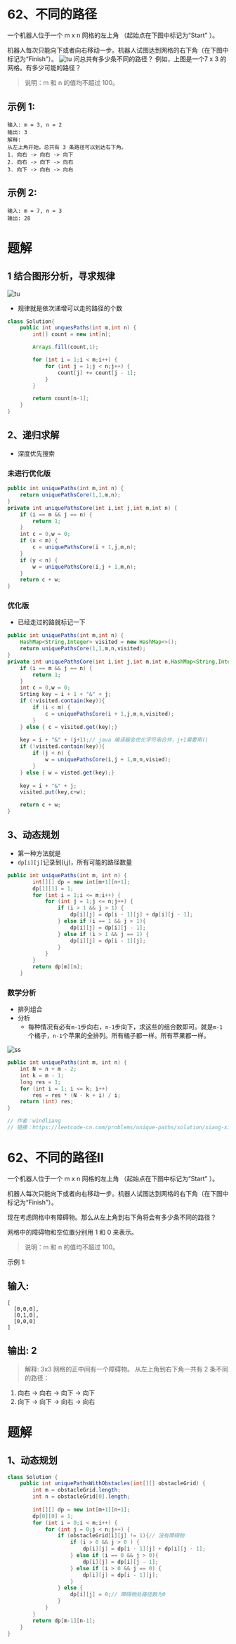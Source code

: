 # 62、不同的路径
一个机器人位于一个 m x n 网格的左上角 （起始点在下图中标记为“Start” ）。

机器人每次只能向下或者向右移动一步。机器人试图达到网格的右下角（在下图中标记为“Finish”）。
![tu](../../images/62_robot_maze.png)
问总共有多少条不同的路径？
例如，上图是一个7 x 3 的网格。有多少可能的路径？

> 说明：m 和 n 的值均不超过 100。

## 示例 1:
```
输入: m = 3, n = 2
输出: 3
解释:
从左上角开始，总共有 3 条路径可以到达右下角。
1. 向右 -> 向右 -> 向下
2. 向右 -> 向下 -> 向右
3. 向下 -> 向右 -> 向右
```
## 示例 2:
```
输入: m = 7, n = 3
输出: 28
```
<!-- 来源：力扣（LeetCode）
链接：https://leetcode-cn.com/problems/unique-paths
著作权归领扣网络所有。商业转载请联系官方授权，非商业转载请注明出处。 -->
# 题解
## 1 结合图形分析，寻求规律
![tu](../../images/62_solve1.png)
- 规律就是依次递增可以走的路径的个数
```Java
class Solution{
    public int unquesPaths(int m,int n) {
        int[] count = new int[n];

        Arrays.fill(count,1);

        for (int i = 1;i < m;i++) {
            for (int j = 1;j < n;j++) {
                count[j] += count[j - 1];
            }
        }

        return count[n-1];
    }
}
```
## 2、递归求解
- 深度优先搜索
### 未进行优化版
```java
public int uniquePaths(int m,int n) {
    return uniquePathsCore(1,1,m,n);
}
private int uniquePathsCore(int i,int j,int m,int n) {
    if (i == m && j == n) {
        return 1;
    }
    int c = 0,w = 0;
    if (x < m) {
        c = uniquePathsCore(i + 1,j,m,n);
    }
    if (y < n) {
        w = uniquePathsCore(i,j + 1,m,n);
    }
    return c + w;
}

```
### 优化版
- 已经走过的路就标记一下
```java
public int uniquePaths(int m,int n) {
    HashMap<String,Integer> visited = new HashMap<>();
    return uniquePathsCore(1,1,m,n,visited);
}
private int uniquePathsCore(int i,int j,int m,int n,HashMap<String,Integer> visited) {
    if (i == m && j == n) {
        return 1;
    }
    int c = 0,w = 0;
    Srting key = i + 1 + "&" + j;
    if (!visited.contain(key)){
        if (i < m) {
            c = uniquePathsCore(i + 1,j,m,n,visited);
        }
    } else { c = visited.get(key);}
    
    key = i + "&" + (j+1);// java 编译器会优化字符串合并，j+1需要用()
    if (!visited.contain(key)){
        if (j < n) {
            w = uniquePathsCore(i,j + 1,m,n,visied);
        }
    } else { w = visted.get(key);}
    
    key = i + "&" + j;
    visited.put(key,c+w);

    return c + w;
}
```

## 3、动态规划
- 第一种方法就是
- `dp[i][j]`记录到(i,j)，所有可能的路径数量
```java
public int uniquePaths(int m, int n) {
        int[][] dp = new int[m+1][n+1];
        dp[1][1] = 1;
        for (int i = 1;i <= m;i++) {
            for (int j = 1;j <= n;j++) {
                if (i > 1 && j > 1) {
                    dp[i][j] = dp[i - 1][j] + dp[i][j - 1];
                } else if (i == 1 && j > 1){
                    dp[i][j] = dp[i][j - 1];
                } else if (i > 1 && j == 1) {
                    dp[i][j] = dp[i - 1][j];
                }
            }
        }
        return dp[m][n];
    }
```

### 数学分析
- 排列组合
- 分析
    - 每种情况有必有`m-1`步向右，`n-1`步向下，求这些的组合数即可。就是`m-1`个橘子，`n-1`个苹果的全排列。所有橘子都一样。所有苹果都一样。

![ss](../../images/62_组合数求解.png)

```java
public int uniquePaths(int m, int n) {
    int N = n + m - 2; 
    int k = m - 1;  
    long res = 1; 
    for (int i = 1; i <= k; i++)
        res = res * (N - k + i) / i;
    return (int) res; 
}

// 作者：windliang
// 链接：https://leetcode-cn.com/problems/unique-paths/solution/xiang-xi-tong-su-de-si-lu-fen-xi-duo-jie-fa-by-20/
```

# 62、不同的路径II
一个机器人位于一个 m x n 网格的左上角 （起始点在下图中标记为“Start” ）。

机器人每次只能向下或者向右移动一步。机器人试图达到网格的右下角（在下图中标记为“Finish”）。

现在考虑网格中有障碍物。那么从左上角到右下角将会有多少条不同的路径？

网格中的障碍物和空位置分别用 1 和 0 来表示。

> 说明：m 和 n 的值均不超过 100。

示例 1:

## 输入:
```
[
  [0,0,0],
  [0,1,0],
  [0,0,0]
]
```
## 输出: 2
> 解释:
3x3 网格的正中间有一个障碍物。
从左上角到右下角一共有 2 条不同的路径：
1. 向右 -> 向右 -> 向下 -> 向下
2. 向下 -> 向下 -> 向右 -> 向右

# 题解
## 1、动态规划
```java
class Solution {
    public int uniquePathsWithObstacles(int[][] obstacleGrid) {
        int m = obstacleGrid.length;
        int n = obstacleGrid[0].length;
      
        int[][] dp = new int[m+1][n+1];
        dp[0][0] = 1;
        for (int i = 0;i < m;i++) {
            for (int j = 0;j < n;j++) {
                if (obstacleGrid[i][j] != 1){// 没有障碍物
                    if (i > 0 && j > 0 ) {
                        dp[i][j] = dp[i - 1][j] + dp[i][j - 1];
                    } else if (i == 0 && j > 0){
                        dp[i][j] = dp[i][j - 1];
                    } else if (i > 0 && j == 0) {
                        dp[i][j] = dp[i - 1][j];
                    }
                } else {
                    dp[i][j] = 0;// 障碍物处路径数为0
                } 
            }
        }
        return dp[m-1][n-1];
    }
}
```
